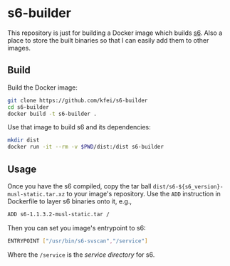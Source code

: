 # s6-builder

This repository is just for building a Docker image which builds
[s6](http://skarnet.org/software/s6/). Also a place to store the built binaries
so that I can easily add them to other images.

## Build

Build the Docker image:
```bash
git clone https://github.com/kfei/s6-builder
cd s6-builder
docker build -t s6-builder .
```

Use that image to build s6 and its dependencies:
```bash
mkdir dist
docker run -it --rm -v $PWD/dist:/dist s6-builder
```

## Usage

Once you have the s6 compiled, copy the tar ball
`dist/s6-${s6_version}-musl-static.tar.xz` to your image's repository. Use the
`ADD` instruction in Dockerfile to layer s6 binaries onto it, e.g.,
```bash
ADD s6-1.1.3.2-musl-static.tar /
```

Then you can set you image's entrypoint to s6:
```bash
ENTRYPOINT ["/usr/bin/s6-svscan","/service"]
```
Where the `/service` is the *service directory* for s6.
